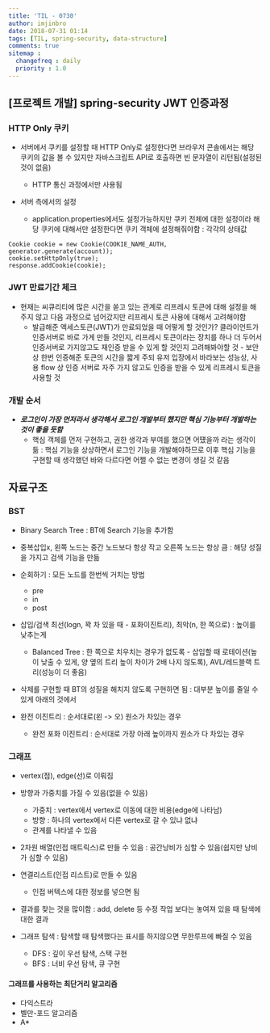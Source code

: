 ```yaml
---
title: 'TIL - 0730'
author: imjinbro
date: 2018-07-31 01:14
tags: [TIL, spring-security, data-structure]
comments: true
sitemap :
  changefreq : daily
  priority : 1.0
---
```


## [프로젝트 개발] spring-security JWT 인증과정
### HTTP Only 쿠키
* 서버에서 쿠키를 설정할 때 HTTP Only로 설정한다면 브라우저 콘솔에서는 해당 쿠키의 값을 볼 수 있지만 자바스크립트 API로 호출하면 빈 문자열이 리턴됨(설정된 것이 없음)
  * HTTP 통신 과정에서만 사용됨
  
* 서버 측에서의 설정
  * application.properties에서도 설정가능하지만 쿠키 전체에 대한 설정이라 해당 쿠키에 대해서만 설정한다면 쿠키 객체에 설정해줘야함 : 각각의 상태값
  
~~~
Cookie cookie = new Cookie(COOKIE_NAME_AUTH, generator.generate(account));
cookie.setHttpOnly(true);
response.addCookie(cookie);
~~~
  
### JWT 만료기간 체크
* 현재는 씨큐리티에 많은 시간을 쏟고 있는 관계로 리프레시 토큰에 대해 설정을 해주지 않고 다음 과정으로 넘어갔지만 리프레시 토큰 사용에 대해서 고려해야함
  * 발급해준 액세스토큰(JWT)가 만료되었을 때 어떻게 할 것인가? 클라이언트가 인증서버로 바로 가게 만들 것인지, 리프레시 토큰이라는 장치를 하나 더 두어서 인증서버로 가지않고도 재인증 받을 수 있게 할 것인지 고려해봐야할 것 - 보안 상 한번 인증해준 토큰의 시간을 짧게 주되 유저 입장에서 바라보는 성능상, 사용 flow 상 인증 서버로 자주 가지 않고도 인증을 받을 수 있게 리프레시 토큰을 사용할 것

### 개발 순서
* ***로그인이 가장 먼저라서 생각해서 로그인 개발부터 했지만 핵심 기능부터 개발하는 것이 좋을 듯함***
  * 핵심 객체를 먼저 구현하고, 권한 생각과 부여를 했으면 어떘을까 라는 생각이 듦 : 핵심 기능을 상상하면서 로그인 기능을 개발해야하므로 이후 핵심 기능을 구현할 때 생각했던 바와 다르다면 어쩔 수 없는 변경이 생길 것 같음
  
## 자료구조
### BST
* Binary Search Tree : BT에 Search 기능을 추가함
* 중복삽입x, 왼쪽 노드는 중간 노드보다 항상 작고 오른쪽 노드는 항상 큼 : 해당 성질을 가지고 검색 기능을 만듦
* 순회하기 : 모든 노드를 한번씩 거치는 방법
  * pre
  * in
  * post

* 삽입/검색 최선(logn, 꽉 차 있을 때 - 포화이진트리), 최악(n, 한 쪽으로) : 높이를 낮추는게
  * Balanced Tree : 한 쪽으로 치우치는 경우가 없도록 - 삽입할 때 로테이션(높이 낮출 수 있게, 양 옆의 트리 높이 차이가 2배 나지 않도록), AVL/레드블랙 트리(성능이 더 좋음)

* 삭제를 구현할 때 BT의 성질을 해치지 않도록 구현하면 됨 : 대부분 높이를 줄일 수 있게 아래의 것에서
* 완전 이진트리 : 순서대로(왼 -> 오) 원소가 차있는 경우
  * 완전 포화 이진트리 : 순서대로 가장 아래 높이까지 원소가 다 차있는 경우

### 그래프
* vertex(점), edge(선)로 이뤄짐
* 방향과 가중치를 가질 수 있음(없을 수 있음)
  * 가중치 : vertex에서 vertex로 이동에 대한 비용(edge에 나타남)
  * 방향 : 하나의 vertex에서 다른 vertex로 갈 수 있냐 없냐
  * 관계를 나타낼 수 있음

* 2차원 배열(인접 매트릭스)로 만들 수 있음 : 공간낭비가 심할 수 있음(쉽지만 낭비가 심할 수 있음)
* 연결리스트(인접 리스트)로 만들 수 있음
  * 인접 버텍스에 대한 정보를 넣으면 됨 

* 결과를 찾는 것을 많이함 : add, delete 등 수정 작업 보다는 놓여져 있을 때 탐색에 대한 결과
* 그래프 탐색 : 탐색할 때 탐색했다는 표시를 하지않으면 무한루프에 빠질 수 있음
  * DFS : 깊이 우선 탐색, 스택 구현
  * BFS : 너비 우선 탐색, 큐 구현

#### 그래프를 사용하는 최단거리 알고리즘
* 다익스트라
* 벨만-포드 알고리즘
* A*
  